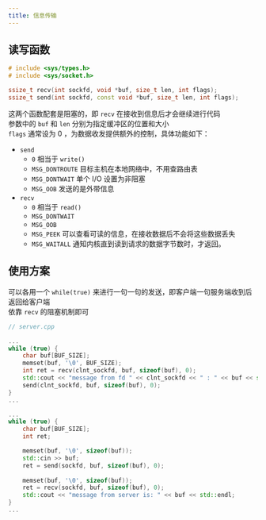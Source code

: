 ```yaml
---
title: 信息传输
---
```


## 读写函数

```cpp
# include <sys/types.h>
# include <sys/socket.h>

ssize_t recv(int sockfd, void *buf, size_t len, int flags);
ssize_t send(int sockfd, const void *buf, size_t len, int flags);
```

这两个函数配套是阻塞的，即 `recv` 在接收到信息后才会继续进行代码  
参数中的 `buf` 和 `len` 分别为指定缓冲区的位置和大小  
`flags` 通常设为 $0$ ，为数据收发提供额外的控制，具体功能如下：  

- `send`
  - `0` 相当于 `write()`
  - `MSG_DONTROUTE` 目标主机在本地网络中，不用查路由表
  - `MSG_DONTWAIT` 单个 I/O 设置为非阻塞
  - `MSG_OOB` 发送的是外带信息
- `recv`
  - `0` 相当于 `read()`
  - `MSG_DONTWAIT`
  - `MSG_OOB`
  - `MSG_PEEK` 可以查看可读的信息，在接收数据后不会将这些数据丢失 
  - `MSG_WAITALL` 通知内核直到读到请求的数据字节数时，才返回。

## 使用方案

可以各用一个 `while(true)` 来进行一句一句的发送，即客户端一句服务端收到后返回给客户端    
依靠 `recv` 的阻塞机制即可  

```cpp
// server.cpp

...
while (true) {
    char buf[BUF_SIZE]; 
    memset(buf, '\0', BUF_SIZE);
    int ret = recv(clnt_sockfd, buf, sizeof(buf), 0);
    std::cout << "message from fd " << clnt_sockfd << " : " << buf << std::endl;
    send(clnt_sockfd, buf, sizeof(buf), 0);
}
...
```

```cpp
...
while (true) {
    char buf[BUF_SIZE];
    int ret;

    memset(buf, '\0', sizeof(buf));
    std::cin >> buf;
    ret = send(sockfd, buf, sizeof(buf), 0);
    
    memset(buf, '\0', sizeof(buf));
    ret = recv(sockfd, buf, sizeof(buf), 0);
    std::cout << "message from server is: " << buf << std::endl;
}
...
```